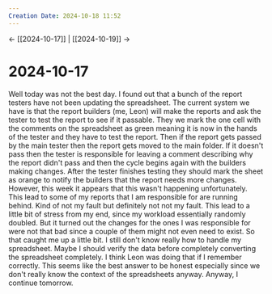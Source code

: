 ```yaml
---
Creation Date: 2024-10-18 11:52
---
```


<- [[2024-10-17]] | [[2024-10-19]]  ->

# 2024-10-17
Well today was not the best day. I found out that a bunch of the report testers
have not been updating the spreadsheet. The current system we have is that the
report builders (me, Leon) will make the reports and ask the tester to test the
report to see if it passable. They we mark the one cell with the comments on the
spreadsheet as green meaning it is now in the hands of the tester and they have
to test the report. Then if the report gets passed by the main tester then the
report gets moved to the main folder. If it doesn't pass then the tester is
responsible for leaving a comment describing why the report didn't pass and then
the cycle begins again with the builders making changes. After the tester
finishes testing they should mark the sheet as orange to notify the builders
that the report needs more changes. However, this week it appears that this
wasn't happening unfortunately. This lead to some of my reports that I am
responsible for are running behind. Kind of not my fault but definitely not not
my fault.  This lead to a little bit of stress from my end, since my workload
essentially randomly doubled. But it turned out the changes for the ones I was
responsible for were not that bad since a couple of them might not even need to
exist. So that caught me up a little bit. I still don't know really how to
handle my spreadsheet. Maybe I should verify the data before completely
converting the spreadsheet completely. I think Leon was doing that if I remember
correctly. This seems like the best answer to be honest especially since we
don't really know the context of the spreadsheets anyway. Anyway, I continue
tomorrow.